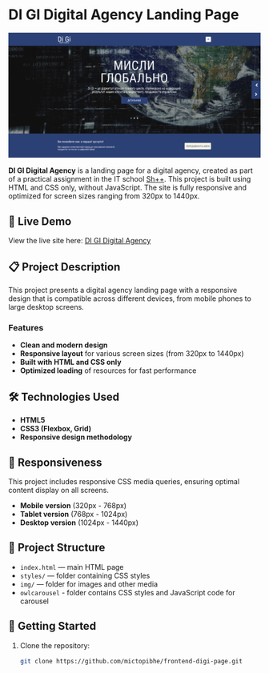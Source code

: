 # DI GI Digital Agency Landing Page

![Project Screenshot](https://github.com/mictopibhe/frontend-digi-page/blob/main/preview.png) 

**DI GI Digital Agency** is a landing page for a digital agency, created as part of a practical assignment in the IT school [Sh++](https://programming.org.ua/en). This project is built using HTML and CSS only, without JavaScript. The site is fully responsive and optimized for screen sizes ranging from 320px to 1440px.

## 🚀 Live Demo

View the live site here: [DI GI Digital Agency](https://mictopibhe.github.io/frontend-digi-page/)

## 📋 Project Description

This project presents a digital agency landing page with a responsive design that is compatible across different devices, from mobile phones to large desktop screens.

### Features

- **Clean and modern design**
- **Responsive layout** for various screen sizes (from 320px to 1440px)
- **Built with HTML and CSS only**
- **Optimized loading** of resources for fast performance

## 🛠️ Technologies Used

- **HTML5**
- **CSS3 (Flexbox, Grid)**
- **Responsive design methodology**

## 📐 Responsiveness

This project includes responsive CSS media queries, ensuring optimal content display on all screens.

- **Mobile version** (320px - 768px)
- **Tablet version** (768px - 1024px)
- **Desktop version** (1024px - 1440px)

## 📂 Project Structure

- `index.html` — main HTML page
- `styles/` — folder containing CSS styles
- `img/` — folder for images and other media
- `owlcarousel` - folder contains CSS styles and JavaScript code for carousel

## 📄 Getting Started

1. Clone the repository:
   ```bash
   git clone https://github.com/mictopibhe/frontend-digi-page.git
